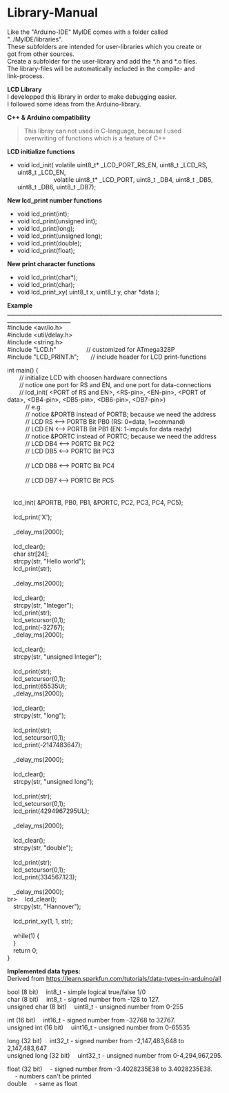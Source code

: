 # Library-Manual<br>
Like the "Arduino-IDE" MyIDE comes with a folder called "../MyIDE/libraries".<br>
These subfolders are intended for user-libraries which you create or<br>
got from other sources.<br>
Create a subfolder for the user-library and add the *.h and *.o files.<br>
The library-files will be automatically included in the compile- and<br>
link-process.<br>

**LCD Library**<br>
I developped this library in order to make debugging easier.<br>
I followed some ideas from the Arduino-library.<br>

**C++ & Arduino compatibility**
> This libray can not used in C-language, because I used<br>
> overwriting of functions which is a feature of C++<br>

**LCD initialize functions<br>**
* void lcd_init( volatile uint8_t* _LCD_PORT_RS_EN, uint8_t _LCD_RS, uint8_t _LCD_EN,<br> 
&emsp;&emsp;&emsp;&emsp;&emsp;&emsp;volatile uint8_t* _LCD_PORT, uint8_t _DB4, uint8_t _DB5, uint8_t _DB6, uint8_t _DB7);<br>


**New lcd_print number functions<br>**
* void lcd_print(int);<br>
* void lcd_print(unsigned int);<br>
* void lcd_print(long);<br>
* void lcd_print(unsigned long);<br>
* void lcd_print(double);<br>
* void lcd_print(float);<br>

**New print character functions<br>**
* void lcd_print(char*);<br>
* void lcd_print(char);<br>
* void lcd_print_xy( uint8_t x, uint8_t y, char *data );<br>

**Example<br>**
_____________________________________________________________________________________________________<br>
#include &lt;avr/io.h&gt;<br>
#include &lt;util/delay.h&gt;<br>
#include &lt;string.h&gt;<br>
#include "LCD.h"&ensp;&ensp;&ensp;&ensp;&emsp;&emsp;&emsp;// customized for ATmega328P<br>
#include "LCD_PRINT.h";&ensp;&ensp;&ensp;&ensp;// include header for LCD print-functions<br>

int main() {<br>
&emsp;&emsp;// initialize LCD with choosen hardware connections<br>
&emsp;&emsp;// notice one port for RS and EN, and one port for data-connections<br>
&emsp;&emsp;// lcd_init( &lt;PORT of RS and EN&gt;, &lt;RS-pin&gt;, &lt;EN-pin&gt;, &lt;PORT of data&gt;, &lt;DB4-pin&gt;, &lt;DB5-pin&gt;, &lt;DB6-pin&gt;, &lt;DB7-pin&gt;)<br>
&emsp;&emsp;&emsp;// e.g.<br>
&emsp;&emsp;&emsp;// notice &PORTB instead of PORTB; because we need the address<br>
&emsp;&emsp;&emsp;// LCD RS      <-->  PORTB Bit PB0     (RS: 0=data, 1=command)<br>
&emsp;&emsp;&emsp;// LCD EN      <-->  PORTB Bit PB1     (EN: 1-impuls for data ready)<br>
&emsp;&emsp;&emsp;// notice &PORTC instead of PORTC; because we need the address<br>
&emsp;&emsp;&emsp;// LCD DB4     <-->  PORTC Bit PC2<br>
&emsp;&emsp;&emsp;// LCD DB5     <-->  PORTC Bit PC3<br>		
&emsp;&emsp;&emsp;// LCD DB6     <-->  PORTC Bit PC4<br>		
&emsp;&emsp;&emsp;// LCD DB7     <-->  PORTC Bit PC5<br>	
<br>
&emsp;lcd_init( &PORTB, PB0, PB1, &PORTC, PC2, PC3, PC4, PC5);<br>
<br>
&emsp;lcd_print('X');<br>	
&emsp;_delay_ms(2000);<br>
<br>
&emsp;lcd_clear();<br>
&emsp;char str[24];<br>
&emsp;strcpy(str, "Hello world");<br>
&emsp;lcd_print(str);<br>	
&emsp;_delay_ms(2000);<br>
<br>
&emsp;lcd_clear();<br>
&emsp;strcpy(str, "Integer");<br>
&emsp;lcd_print(str);<br>
&emsp;lcd_setcursor(0,1);<br>
&emsp;lcd_print(-32767);<br>
&emsp;_delay_ms(2000);<br>
<br>
&emsp;lcd_clear();<br>
&emsp;strcpy(str, "unsigned Integer");<br>		
&emsp;lcd_print(str);<br>
&emsp;lcd_setcursor(0,1);<br>
&emsp;lcd_print(65535U);<br>
&emsp;_delay_ms(2000);<br>
<br>
&emsp;lcd_clear();<br>
&emsp;strcpy(str, "long");<br>	
&emsp;lcd_print(str);<br>
&emsp;lcd_setcursor(0,1);<br>
&emsp;lcd_print(-2147483647);<br>		
&emsp;_delay_ms(2000);<br>
<br>
&emsp;lcd_clear();<br>
&emsp;strcpy(str, "unsigned long");<br>			
&emsp;lcd_print(str);<br>
&emsp;lcd_setcursor(0,1);<br>
&emsp;lcd_print(4294967295UL);<br>		
&emsp;_delay_ms(2000);<br>
<br>
&emsp;lcd_clear();<br>
&emsp;strcpy(str, "double");<br>			
&emsp;lcd_print(str);<br>
&emsp;lcd_setcursor(0,1);<br>
&emsp;lcd_print(334567.123);<br>		
&emsp;_delay_ms(2000);<br>
br>
&emsp;lcd_clear();<br>
&emsp;strcpy(str, "Hannover");<br>			
&emsp;lcd_print_xy(1, 1, str);<br>
<br>
&emsp;while(1) {<br>
&emsp;}<br>
&emsp;return 0;<br>
}<br>

**Implemented data types:<br>**
Derived from https://learn.sparkfun.com/tutorials/data-types-in-arduino/all<br>

bool (8 bit)&emsp;           int8_t    - simple logical true/false 1/0<br>
char (8 bit)&emsp;           int8_t    - signed number from -128 to 127. <br>
unsigned char (8 bit)&emsp;  uint8_t   - unsigned number from 0-255<br>

int (16 bit)&emsp;           int16_t  - signed number from -32768 to 32767.<br>
unsigned int (16 bit)&emsp;  uint16_t - unsigned number from 0-65535<br> 

long (32 bit)&emsp;          int32_t  - signed number from -2,147,483,648 to 2,147,483,647<br>
unsigned long (32 bit)&emsp; uint32_t - unsigned number from 0-4,294,967,295.<br>

float (32 bit)&emsp;                  - signed number from -3.4028235E38 to 3.4028235E38.<br>
&emsp;								- numbers can't be printed<br>
double&emsp; 							- same as float<br> 



